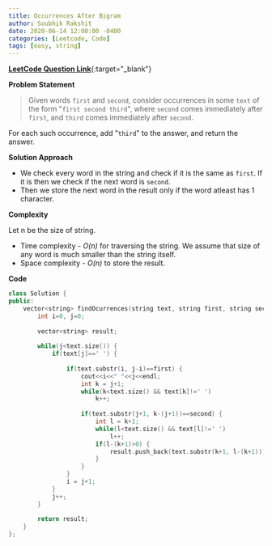 ```yaml
---
title: Occurrences After Bigram
author: Soubhik Rakshit
date: 2020-06-14 12:00:00 -0400
categories: [Leetcode, Code]
tags: [easy, string]
---
```


[**LeetCode Question Link**](https://leetcode.com/problems/occurrences-after-bigram/){:target="_blank"}

**Problem Statement**

> Given words `first` and `second`, consider occurrences in some `text` of the form "`first second third`", where `second` comes immediately after `first`, and `third` comes immediately after `second`.

For each such occurrence, add "`third`" to the answer, and return the answer.

**Solution Approach**

* We check every word in the string and check if it is the same as `first`. If it is then we check if the next word is `second`. 
* Then we store the next word in the result only if the word atleast has 1 character.

**Complexity**

Let n be the size of string.
* Time complexity - _O(n)_ for traversing the string. We assume that size of any word is much smaller than the string itself.
* Space complexity - _O(n)_ to store the result.

**Code**

```c++
class Solution {
public:
    vector<string> findOcurrences(string text, string first, string second) {
        int i=0, j=0;
        
        vector<string> result;
        
        while(j<text.size()) {
            if(text[j]==' ') {
                
                if(text.substr(i, j-i)==first) {
                    cout<<i<<" "<<j<<endl;
                    int k = j+1;
                    while(k<text.size() && text[k]!=' ')
                        k++;
                    
                    if(text.substr(j+1, k-(j+1))==second) {
                        int l = k+1;
                        while(l<text.size() && text[l]!=' ')
                            l++;
                        if(l-(k+1)>0) {
                            result.push_back(text.substr(k+1, l-(k+1)));
                        }
                    }
                }
                i = j+1;
            }
            j++;
        }
        
        return result;
    }
};
```